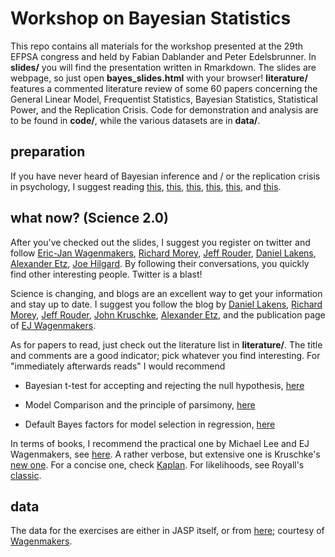 # Workshop on Bayesian Statistics

This repo contains all materials for the workshop presented at the 29th EFPSA congress and held by Fabian Dablander and Peter Edelsbrunner.
In **slides/** you will find the presentation written in Rmarkdown. The slides are webpage, so just open **bayes_slides.html** with your browser! **literature/** features a commented literature review of some 60 papers concerning the General Linear Model, Frequentist Statistics, Bayesian Statistics, Statistical Power, and the Replication Crisis. Code for demonstration and analysis
are to be found in **code/**, while the various datasets are in **data/**.

## preparation
If you have never heard of Bayesian inference and / or the replication crisis in psychology, I suggest
reading [this](http://www.in-mind.org/article/a-perfect-storm-the-record-of-a-revolution),
[this](http://webfiles.uci.edu/mdlee/Lee2014_NewStatistics.pdf),
[this](http://blog.efpsa.org/2014/11/17/bayesian-statistics-what-is-it-and-why-do-we-need-it-2/),
[this](http://www.psmag.com/health-and-behavior/can-social-scientists-save-themselves-human-behavior-78858),
[this](http://people.umass.edu/~bioep740/yr2009/topics/Gigerenzer-jSoc-Econ-1994.pdf), and
[this](http://ejwagenmakers.com/2007/pValueProblems.pdf).

## what now? (Science 2.0)
After you've checked out the slides, I suggest you register on twitter and follow [Eric-Jan Wagenmakers](https://twitter.com/EJWagenmakers), [Richard Morey](https://twitter.com/richarddmorey), [Jeff Rouder](https://twitter.com/JeffRouder), [Daniel Lakens](https://twitter.com/lakens), [Alexander Etz](https://twitter.com/AlxEtz), [Joe Hilgard](https://twitter.com/JoeHilgard). By following their conversations, you quickly find other interesting people. Twitter is a blast!

Science is changing, and blogs are an excellent way to get your information and stay up to date. I suggest you follow the blog by [Daniel Lakens](http://daniellakens.blogspot.nl/), [Richard Morey](http://bayesfactor.blogspot.co.uk/), [Jeff Rouder](http://jeffrouder.blogspot.de/), [John Kruschke](http://doingbayesiandataanalysis.blogspot.de/), [Alexander Etz](http://alexanderetz.com/), and the publication page of [EJ Wagenmakers](http://ejwagenmakers.com/papers.html).

As for papers to read, just check out the literature list in **literature/**. The title and comments are a good indicator; pick whatever you find interesting. For "immediately afterwards reads" I would recommend 

- Bayesian t-test for accepting and rejecting the null hypothesis, [here](http://drsmorey.org/bibtex/upload/Rouder:etal:2008a.pdf)

- Model Comparison and the principle of parsimony, [here](http://www.ejwagenmakers.com/inpress/VandekerckhoveEtAlinpress.pdf) 

- Default Bayes factors for model selection in regression, [here](http://www.tandfonline.com/doi/abs/10.1080/00273171.2012.734737#)

In terms of books, I recommend the practical one by Michael Lee and EJ Wagenmakers, see [here](http://bayesmodels.com/). A rather verbose, but extensive one is Kruschke's [new one](https://sites.google.com/site/doingbayesiandataanalysis/). For a concise one, check [Kaplan](http://www.amazon.com/Bayesian-Statistics-Social-Sciences-Methodology/dp/1462516513). For likelihoods, see Royall's [classic](http://www.crcpress.com/product/isbn/9780412044113).

## data
The data for the exercises are either in JASP itself, or from [here](https://docs.google.com/file/d/0B-Ww24m3ZkEyLS1MbUdfQ1VZRXc/edit); courtesy of [Wagenmakers](https://sites.google.com/site/erasmusmathpsych/2015-seminar/materials/bayesian-inference).
